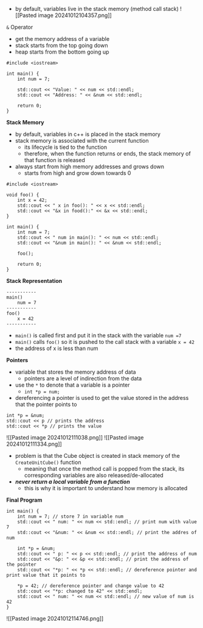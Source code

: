- by default, variables live in the stack memory (method call stack)
![[Pasted image 20241012104357.png]]

`&` Operator
- get the memory address of a variable
- stack starts from the top going down
- heap starts from the bottom going up

```
#include <iostream>

int main() {
	int num = 7;

	std::cout << "Value: " << num << std::endl;
	std::cout << "Address: " << &num << std::endl;

	return 0;
}
```

**Stack Memory**
- by default, variables in c++ is placed in the stack memory
- stack memory is associated with the current function
	- its lifecycle is tied to the function
	- therefore, when the function returns or ends, the stack memory of that function is released
- always start from high memory addresses and grows down
	- starts from high and grow down towards 0

```
#include <iostream>

void foo() {
	int x = 42;
	std::cout << " x in foo(): " << x << std::endl;
	std::cout << "&x in food():" << &x << std::endl;
}

int main() {
	int num = 7;
	std::cout << " num in main(): " << num << std::endl;
	std::cout << "&num in main(): " << &num << std::endl;

	foo();

	return 0;
}
```

**Stack Representation**
```
-----------
main()
	num = 7
-----------
foo()
	x = 42
-----------
```
- `main()` is called first and put it in the stack with the variable `num =7`
- `main()` calls `foo()` so it is pushed to the call stack with a variable `x = 42`
- the address of x is less than num

**Pointers**
- variable that stores the memory address of data
	- pointers are a level of indirection from the data
- use the `*` to denote that a variable is a pointer
	- `int *p = num;`
- dereferencing a pointer is used to get the value stored in the address that the pointer points to
```
int *p = &num;
std::cout << p // prints the address
std::cout << *p // prints the value
```
![[Pasted image 20241012111038.png]]
![[Pasted image 20241012111334.png]]
- problem is that the Cube object is created in stack memory of the `CreateUnitCube()` function
	- meaning that once the method call is popped from the stack, its corresponding variables are also released/de-allocated
- ***never return a local variable from a function***
	- this is why it is important to understand how memory is allocated

**Final Program**
```
int main() {
	int num = 7; // store 7 in variable num
	std::cout << " num: " << num << std::endl; // print num with value 7
	std::cout << "&num: " << &num << std::endl; // print the addres of num

	int *p = &num;
	std::cout << " p: " << p << std::endl; // print the address of num
	std::cout << "&p: " << &p << std::endl; // print the address of the pointer
	std::cout << "*p: " << *p << std::endl; // dereference pointer and print value that it points to

	*p = 42; // dereference pointer and change value to 42
	std::cout << "*p: changed to 42" << std::endl;
	std::cout << " num: " << num << std::endl; // new value of num is 42
}
```

![[Pasted image 20241012114746.png]]